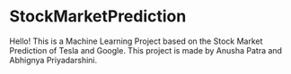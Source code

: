 # StockMarketPrediction
Hello! This is a Machine Learning Project based on the Stock Market Prediction of Tesla and Google. This project is made by Anusha Patra and Abhignya Priyadarshini.
